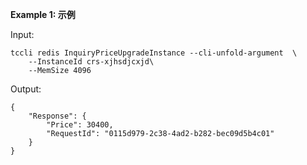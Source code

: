 **Example 1: 示例**



Input: 

```
tccli redis InquiryPriceUpgradeInstance --cli-unfold-argument  \
    --InstanceId crs-xjhsdjcxjd\
    --MemSize 4096
```

Output: 
```
{
    "Response": {
        "Price": 30400,
        "RequestId": "0115d979-2c38-4ad2-b282-bec09d5b4c01"
    }
}
```

